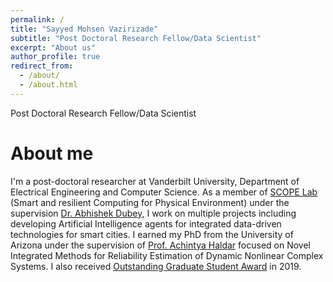 ```yaml
---
permalink: /
title: "Sayyed Mohsen Vazirizade"
subtitle: "Post Doctoral Research Fellow/Data Scientist"
excerpt: "About us"
author_profile: true
redirect_from: 
  - /about/
  - /about.html
---
```

Post Doctoral Research Fellow/Data Scientist



About me
======
I'm a post-doctoral researcher at Vanderbilt University, Department of Electrical Engineering and Computer Science. As a member of [SCOPE Lab](https://scopelab.ai/) (Smart and resilient Computing for Physical Environment) under the supervision [Dr. Abhishek Dubey](https://engineering.vanderbilt.edu/bio/abhishek-dubey), I work on multiple projects including developing Artificial Intelligence agents for integrated data-driven technologies for smart cities. I earned my PhD from the University of Arizona under the supervision of [Prof. Achintya Haldar](https://caem.engineering.arizona.edu/faculty-staff/faculty/achintya-haldar) focused on Novel Integrated Methods for Reliability Estimation of Dynamic Nonlinear Complex Systems. I also received [Outstanding Graduate Student Award](https://news.engineering.arizona.edu/news/college-celebrates-fall-2019-standout-students) in 2019.  


